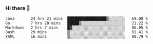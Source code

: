 ### Hi there 👋

<!--
**yeya24/yeya24** is a ✨ _special_ ✨ repository because its `README.md` (this file) appears on your GitHub profile.

Here are some ideas to get you started:

- 🔭 I’m currently working on ...
- 🌱 I’m currently learning ...
- 👯 I’m looking to collaborate on ...
- 🤔 I’m looking for help with ...
- 💬 Ask me about ...
- 📫 How to reach me: ...
- 😄 Pronouns: ...
- ⚡ Fun fact: ...
-->

<!--START_SECTION:waka-->
```text
Java       24 hrs 21 mins  █████████████████▒░░░░░░░   69.08 % 
Go         7 hrs 28 mins   █████▒░░░░░░░░░░░░░░░░░░░   21.22 % 
Markdown   2 hrs 7 mins    █▓░░░░░░░░░░░░░░░░░░░░░░░   06.05 % 
Bash       29 mins         ▒░░░░░░░░░░░░░░░░░░░░░░░░   01.41 % 
YAML       16 mins         ▒░░░░░░░░░░░░░░░░░░░░░░░░   00.79 % 
```
<!--END_SECTION:waka-->

